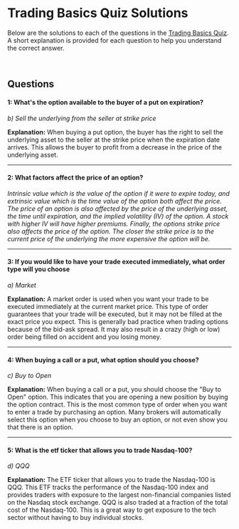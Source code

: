 # Trading Basics Quiz Solutions

Below are the solutions to each of the questions in the 
[Trading Basics Quiz](https://github.com/Azpect3120/TradingNotes/blob/master/Stocks/BeginnerBasics/TradingBasicsQuiz).
A short explanation is provided for each question to help you understand the 
correct answer.

<br>

## Questions

#### 1: What's the option available to the buyer of a put on expiration?

*b) Sell the underlying from the seller at strike price*

**Explanation:** When buying a put option, the buyer has the right to sell the underlying asset
to the seller at the strike price when the expiration date arrives. This allows the buyer to
profit from a decrease in the price of the underlying asset.

<hr>

#### 2: What factors affect the price of an option?

*Intrinsic value which is the value of the option if it were to expire today, and extrinsic value
which is the time value of the option both affect the price. The price of an option is also affected
by the price of the underlying asset, the time until expiration, and the implied volatility (IV) of 
the option. A stock with higher IV will have higher premiums. Finally, the options strike price also
affects the price of the option. The closer the strike price is to the current price of the underlying
the more expensive the option will be.*

<hr>

#### 3: If you would like to have your trade executed immediately, what order type will you choose 

*a) Market*

**Explanation:** A market order is used when you want your trade to be executed immediately at the
current market price. This type of order guarantees that your trade will be executed, but it may
not be filled at the exact price you expect. This is generally bad practice when trading options
because of the bid-ask spread. It may also result in a crazy (high or low) order being filled on 
accident and you losing money.

<hr>

#### 4: When buying a call or a put, what option should you choose? 

*c) Buy to Open*

**Explanation:** When buying a call or a put, you should choose the "Buy to Open" option. This
indicates that you are opening a new position by buying the option contract. This is the most
common type of order when you want to enter a trade by purchasing an option. Many brokers will 
automatically select this option when you choose to buy an option, or not even show you that 
there is an option.

<hr>

#### 5: What is the etf ticker that allows you to trade Nasdaq-100? 

*d) QQQ*

**Explanation:** The ETF ticker that allows you to trade the Nasdaq-100 is QQQ. This ETF tracks the
performance of the Nasdaq-100 index and provides traders with exposure to the largest non-financial
companies listed on the Nasdaq stock exchange. QQQ is also traded at a fraction of the total cost of 
the Nasdaq-100. This is a great way to get exposure to the tech sector without having to buy individual
stocks.
